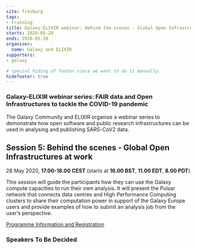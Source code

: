 ```yaml
---
site: freiburg
tags:
- training
title: Galaxy-ELIXIR webinar: Behind the scenes - Global Open Infrastructures at work 
starts: 2020-05-28
ends: 2020-05-28
organiser:
  name: Galaxy and ELIXIR
supporters:
- galaxy

# special hiding of footer since we want to do it manually.
hidefooter: true
---
```


### Galaxy-ELIXIR webinar series: FAIR data and Open Infrastructures to tackle the COVID-19 pandemic

The Galaxy Community and ELIXIR organise a webinar series to demonstrate how open software and public research infrastructures can be used in analysing and publishing SARS-CoV2 data.

## Session 5: Behind the scenes - Global Open Infrastructures at work 

28 May 2020, **17.00-18.00 CEST** (starts at **16.00 BST**, **11.00 EDT**, **8.00 PDT**)

This session will guide the participants how they can use the Galaxy compute capacities to run their own analysis. It will present the Pulsar network that connects data centres and High Performance Computing clusters to share their computation power in support of the Galaxy Europe users and provide examples of how to submit an analysis job from the user’s perspective.


[Programme Information and Registration](https://elixir-europe.org/events/webinar-galaxy-elixir-covid19)

### Speakers To Be Decided
